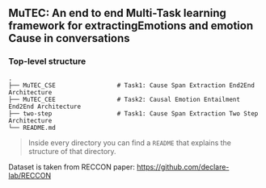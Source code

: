 ## MuTEC: An end to end Multi-Task learning framework for extractingEmotions and emotion Cause in conversations

### Top-level structure
    .
    ├── MuTEC_CSE                 # Task1: Cause Span Extraction End2End Architecture
    ├── MuTEC_CEE                 # Task2: Causal Emotion Entailment End2End Architecture
    ├── two-step                  # Task1: Cause Span Extraction Two Step Architecture
    └── README.md
> Inside every directory you can find a `README` that explains the structure of that directory. 

Dataset is taken from RECCON paper: https://github.com/declare-lab/RECCON